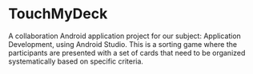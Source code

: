 # TouchMyDeck
A collaboration Android application project for our subject: Application Development, using Android Studio. This is a sorting game where the participants are presented with a set of cards that need to be organized systematically based on specific criteria. 
